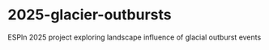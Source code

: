 # 2025-glacier-outbursts
ESPIn 2025 project exploring landscape influence of glacial outburst events
